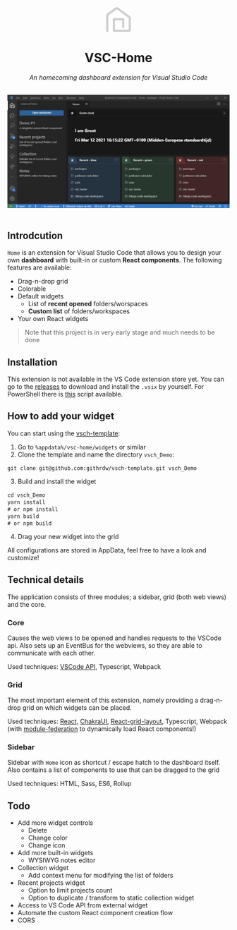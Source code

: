 
<p align="center">
  <img src="packages/core/assets/logo_vschome.white.min.png" height="56" alt="VSCH Logo" />
</p>
<h1 align="center">VSC-Home</h1>
<i><p align="center">
An homecoming dashboard extension for Visual Studio Code
</p></i>
<br/>
<img src="assets/Demo - Dashboard.png" alt="Screenshot of usage" />
<br/>
<br/>

## Introdcution
`Home` is an extension for Visual Studio Code that allows you to design your own **dashboard** with built-in or custom **React components**.
The following features are available:

* Drag-n-drop grid
* Colorable
* Default widgets
  * List of **recent opened** folders/worspaces
  * **Custom list** of folders/workspaces
* Your own React widgets

> Note that this project is in very early stage and much needs to be done

## Installation
This extension is not available in the VS Code extension store yet.
You can go to the [releases](https://github.com/githrdw/vsc-home/releases) to download and install the `.vsix` by yourself.
For PowerShell there is [this](https://gist.github.com/githrdw/75eae6fa33a3fbfa11f485ea5d0a826b) script available.

## How to add your widget
You can start using the [vsch-template](https://github.com/githrdw/vsch-template):
1. Go to `%appdata%/vsc-home/widgets` or similar
2. Clone the template and name the directory `vsch_Demo`:
```
git clone git@github.com:githrdw/vsch-template.git vsch_Demo
```
3. Build and install the widget
```
cd vsch_Demo
yarn install
# or npm install
yarn build
# or npm build
```
4. Drag your new widget into the grid

All configurations are stored in AppData, feel free to have a look and customize!

## Technical details
The application consists of three modules; a sidebar, grid (both web views) and the core. 

### Core
Causes the web views to be opened and handles requests to the VSCode api.
Also sets up an EventBus for the webviews, so they are able to communicate with each other.

Used techniques: 
[VSCode API](https://code.visualstudio.com/api/references/vscode-api), Typescript, Webpack

### Grid
The most important element of this extension, namely providing a drag-n-drop grid on which widgets can be placed.

Used techniques: 
[React](https://github.com/facebook/react), 
[ChakraUI](https://github.com/chakra-ui/chakra-ui),
[React-grid-layout](https://github.com/react-grid-layout/react-grid-layout), 
Typescript, 
Webpack 
(with [module-federation](https://module-federation.github.io/blog/get-started) to dynamically load React components!)

### Sidebar
Sidebar with `Home` icon as shortcut / escape hatch to the dashboard itself.
Also contains a list of components to use that can be dragged to the grid 

Used techniques: HTML, Sass, ES6, Rollup

## Todo
- Add more widget controls
  - Delete
  - Change color
  - Change icon
- Add more built-in widgets
  - WYSIWYG notes editor
- Collection widget
  - Add context menu for modifying the list of folders
- Recent projects widget
  - Option to limit projects count
  - Option to duplicate / transform to static collection widget
- Access to VS Code API from external widget
- Automate the custom React component creation flow
- CORS
